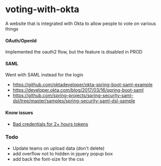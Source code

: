 # voting-with-okta
A website that is integrated with Okta to allow people to vote on various things

#### OAuth/OpenId

Implemented the oauth2 flow, but the feature is disabled in PROD

#### SAML

Went with SAML instead for the login
* https://github.com/oktadeveloper/okta-spring-boot-saml-example
* https://developer.okta.com/blog/2017/03/16/spring-boot-saml
* https://github.com/spring-projects/spring-security-saml-dsl/tree/master/samples/spring-security-saml-dsl-sample

#### Know issues

* [Bad credentials for 2+ hours tokens](https://www.google.com/search?ei=1esIWqC9KMGcmwG-s7XACw&q=Authentication+statement+is+too+old+to+be+used+with+value+spring&oq=Authentication+statement+is+too+old+to+be+used+with+value+spring&gs_l=psy-ab.3..35i39k1j0i8i30k1.3793.5976.0.6152.7.7.0.0.0.0.244.759.5j1j1.7.0....0...1.1.64.psy-ab..0.7.758...0i22i30k1.0._HXLvac-GCA)

### Todo

* Update teams on upload data (don't delete)
* add overflow not to hidden in jquery popup box
* add back the font-size for the css 
